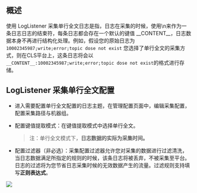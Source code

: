 ## 概述

使用 LogListener 采集单行全文日志是指，日志在采集的时候，使用\n来作为一条日志日志的结束符，每条日志都会存在一个默认的键值 \_\_CONTENT\_\_，日志数据本身不再进行结构化处理。例如，假设您的原始日志为 `10002345987;write;error;topic dose not exist` 您选择了单行全文的采集方式，则在CLS平台上，这条日志将会以 `__CONTENT__:10002345987;write;error;topic dose not exist`的格式进行存储。

## LogListener 采集单行全文配置

- 进入需要配置单行全文配置的日志主题，在管理配置页面中，编辑采集配置，配置采集路径与机器组。

- 配置键值提取模式：在键值提取模式中选择单行全文。

  > 注：单行全文模式下，**日志数据的实际为采集时间。**

- 配置过滤器（非必选）：采集配置过滤器允许您对采集的数据进行过滤清洗，当日志数据满足所指定的规则的时候，该条日志将被丢弃，不被采集至平台。日志的过滤将为您节省日志采集时候的无效数据产生的流量。过滤规则支持填写**正则表达式**。

![](http://imgcache.tce.fsphere.cn/static/mc.qcloudimg.com/static/img/4ccce4e06d7e43a53379595ea4494afd/image.png)